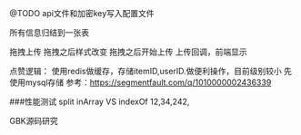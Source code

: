 @TODO
api文件和加密key写入配置文件

所有信息归结到一张表

拖拽上传
	拖拽之后样式改变
	拖拽之后开始上传
	上传回调，前端显示

点赞逻辑：
使用redis做缓存，存储itemID,userID.做便利操作，目前级别较小
先使用mysql存储
参考：https://segmentfault.com/q/1010000002436339


###性能测试
split inArray VS indexOf
12,34,242, 

GBK源码研究